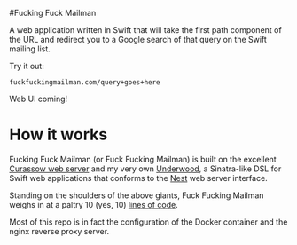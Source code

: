 #Fucking Fuck Mailman

A web application written in Swift that will take the first path component of the URL and redirect you to a Google search of that query on the Swift mailing list.

Try it out:

```
fuckfuckingmailman.com/query+goes+here
```

Web UI coming!

# How it works

Fucking Fuck Mailman (or Fuck Fucking Mailman) is built on the excellent [Curassow web server](https://github.com/kylef/Curassow) and my very own [Underwood](https://github.com/swizzlr/Underwood), a Sinatra-like DSL for Swift web applications that conforms to the [Nest](https://github.com/nestproject/Nest) web server interface.

Standing on the shoulders of the above giants, Fuck Fucking Mailman weighs in at a paltry 10 (yes, 10) [lines of code](https://github.com/swizzlr/ffmailman/blob/master/app/Sources/main.swift).

Most of this repo is in fact the configuration of the Docker container and the nginx reverse proxy server.
